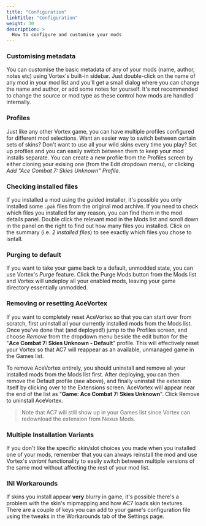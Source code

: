 ```yaml
---
title: "Configuration"
linkTitle: "Configuration"
weight: 30
description: >
  How to configure and customise your mods
---
```


### Customising metadata

You can customise the basic metadata of any of your mods (name, author, notes etc) using Vortex's built-in sidebar. Just double-click on the name of any mod in your mod list and you'll get a small dialog where you can change the name and author, or add some notes for yourself. It's not recommended to change the source or mod type as these control how mods are handled internally.

### Profiles

Just like any other Vortex game, you can have multiple profiles configured for different mod selections. Want an easier way to switch between certain sets of skins? Don't want to use all your wild skins every time you play? Set up profiles and you can easily switch between them to keep your mod installs separate. You can create a new profile from the Profiles screen by either cloning your exising one (from the Edit dropdown menu), or clicking *Add "Ace Combat 7: Skies Unknown" Profile*.

### Checking installed files

If you installed a mod using the guided installer, it's possible you only installed some `.pak` files from the original mod archive. If you need to check which files you installed for any reason, you can find them in the mod details panel. Double click the relevant mod in the Mods list and scroll down in the panel on the right to find out how many files you installed. Click on the summary (i.e. *2 installed files*) to see exactly which files you chose to isntall.

### Purging to default

If you want to take your game back to a default, unmodded state, you can use Vortex's *Purge* feature. Click the Purge Mods button from the Mods list and Vortex will undeploy all your enabled mods, leaving your game directory essentially unmodded. 

### Removing or resetting AceVortex

If you want to completely reset AceVortex so that you can start over from scratch, first uninstall all your currently installed mods from the Mods list. Once you've done that (and deployed!) jump to the Profiles screen, and choose *Remove* from the dropdown menu beside the edit button for the "**Ace Combat 7: Skies Unknown - Default**" profile. This will effectively reset your Vortex so that AC7 will reappear as an available, unmanaged game in the Games list.

To remove AceVortex entirely, you should uninstall and remove all your installed mods from the Mods list first. After deploying, you can then remove the Default profile (see above), and finally uninstall the extension itself by clicking over to the Extensions screen. AceVortex will appear near the end of the list as "**Game: Ace Combat 7: Skies Unknown**". Click Remove to uninstall AceVortex.

> Note that AC7 will still show up in your Games list since Vortex can redownload the extension from Nexus Mods.

### Multiple Installation Variants

If you don't like the specific skin/slot choices you made when you installed one of your mods, remember that you can always reinstall the mod and use Vortex's *variant* functionality to easily switch between multiple versions of the same mod without affecting the rest of your mod list.

### INI Workarounds

If skins you install appear **very** blurry in game, it's possible there's a problem with the skin's mipmapping and how AC7 loads skin textures. There are a couple of keys you can add to your game's configuration file using the tweaks in the Workarounds tab of the Settings page.
